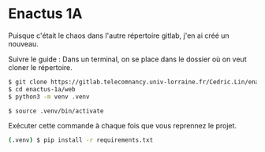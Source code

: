 # Enactus 1A

Puisque c'était le chaos dans l'autre répertoire gitlab, j'en ai créé un nouveau.

Suivre le guide :
Dans un terminal, on se place dans le dossier où on veut cloner le répertoire.

```sh
$ git clone https://gitlab.telecomnancy.univ-lorraine.fr/Cedric.Lin/enactus-1a/
$ cd enactus-1a/web
$ python3 -m venv .venv
```

```sh
$ source .venv/bin/activate
```
Exécuter cette commande à chaque fois que vous reprennez le projet.

```sh
(.venv) $ pip install -r requirements.txt
```
